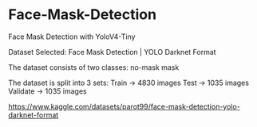 # Face-Mask-Detection
Face Mask Detection with YoloV4-Tiny

Dataset Selected: Face Mask Detection | YOLO Darknet Format

The dataset consists of two classes:
    no-mask
    mask

The dataset is split into 3 sets:
    Train -> 4830 images
    Test -> 1035 images
    Validate -> 1035 images

https://www.kaggle.com/datasets/parot99/face-mask-detection-yolo-darknet-format

